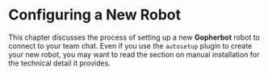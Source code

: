 # Configuring a New Robot

This chapter discusses the process of setting up a new **Gopherbot** robot to connect to your team chat. Even if you use the `autosetup` plugin to create your new robot, you may want to read the section on manual installation for the technical detail it provides.
